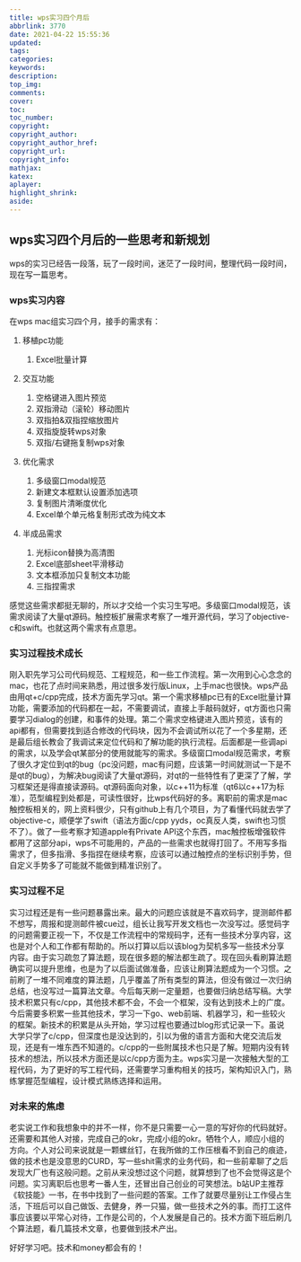 ```yaml
---
title: wps实习四个月后
abbrlink: 3770
date: 2021-04-22 15:55:36
updated:
tags:
categories:
keywords:
description:
top_img:
comments:
cover:
toc:
toc_number:
copyright:
copyright_author:
copyright_author_href:
copyright_url:
copyright_info:
mathjax:
katex:
aplayer:
highlight_shrink:
aside:
---
```


## wps实习四个月后的一些思考和新规划

wps的实习已经告一段落，玩了一段时间，迷茫了一段时间，整理代码一段时间，现在写一篇思考。



### wps实习内容

在wps mac组实习四个月，接手的需求有：

1. 移植pc功能
   1. Excel批量计算
   
2. 交互功能
   1. 空格键进入图片预览
   2. 双指滑动（滚轮）移动图片
   3. 双指拍&双指捏缩放图片
   4. 双指旋旋转wps对象
   5. 双指/右键拖复制wps对象
   
3. 优化需求
   1. 多级窗口modal规范
   2. 新建文本框默认设置添加选项
   3. 复制图片清晰度优化
   4. Excel单个单元格复制形式改为纯文本
   
4. 半成品需求
   1. 光标icon替换为高清图
   2. Excel底部sheet平滑移动
   3. 文本框添加只复制文本功能
   4. 三指捏需求

感觉这些需求都挺无聊的，所以才交给一个实习生写吧。多级窗口modal规范，该需求阅读了大量qt源码。触控板扩展需求考察了一堆开源代码，学习了objective-c和swift。也就这两个需求有点意思。



### 实习过程技术成长

刚入职先学习公司代码规范、工程规范，和一些工作流程。第一次用到心心念念的mac，也花了点时间来熟悉，用过很多发行版Linux，上手mac也很快。wps产品由用qt+c/cpp完成，技术方面先学习qt。第一个需求移植pc已有的Excel批量计算功能，需要添加的代码都在一起，不需要调试，直接上手敲码就好，qt方面也只需要学习dialog的创建，和事件的处理。第二个需求空格键进入图片预览，该有的api都有，但需要找到适合修改的代码块，因为不会调试所以花了一个多星期，还是最后组长教会了我调试来定位代码和了解功能的执行流程。后面都是一些调api的需求，以及学会qt某部分的使用就能写的需求。多级窗口modal规范需求，考察了很久才定位到qt的bug（pc没问题，mac有问题，应该第一时间就测试一下是不是qt的bug），为解决bug阅读了大量qt源码，对qt的一些特性有了更深了了解，学习框架还是得直接读源码。qt源码面向对象，以c++11为标准（qt6以c++17为标准），范型编程到处都是，可读性很好，比wps代码好的多。离职前的需求是mac触控板相关的，网上资料很少，只有github上有几个项目，为了看懂代码就去学了objective-c，顺便学了swift（语法方面c/cpp yyds，oc真反人类，swift也习惯不了）。做了一些考察才知道apple有Private API这个东西，mac触控板增强软件都用了这部分api，wps不可能用的，产品的一些需求也就得打回了。不用写多指需求了，但多指滑、多指捏在继续考察，应该可以通过触控点的坐标识别手势，但自定义手势多了可能就不能做到精准识别了。



### 实习过程不足

实习过程还是有一些问题暴露出来。最大的问题应该就是不喜欢码字，提测邮件都不想写，周报和提测邮件被cue过，组长让我写开发文档也一次没写过。感觉码字的问题需要正视一下，不仅是工作流程中的常规码字，还有一些技术分享内容，这也是对个人和工作都有帮助的。所以打算以后以该blog为契机多写一些技术分享内容。由于实习疏忽了算法题，现在很多题的解法都生疏了。现在回头看刷算法题确实可以提升思维，也是为了以后面试做准备，应该让刷算法题成为一个习惯。之前刷了一堆不同难度的算法题，几乎覆盖了所有类型的算法，但没有做过一次归纳总结，也没写过一篇算法文章。今后每天刷一定量题，也要做归纳总结写稿。大学技术积累只有c/cpp，其他技术都不会，不会一个框架，没有达到技术上的广度。今后需要多积累一些其他技术，学习一下go、web前端、机器学习，和一些较火的框架。新技术的积累是从头开始，学习过程也要通过blog形式记录一下。虽说大学只学了c/cpp，但深度也是没达到的，引以为傲的语言方面和大佬交流后发现，还是有一堆东西不知道的。c/cpp的一些附属技术也只是了解。短期内没有转技术的想法，所以技术方面还是以c/cpp方面为主。wps实习是一次接触大型的工程代码，为了更好的写工程代码，还需要学习重构相关的技巧，架构知识入门，熟练掌握范型编程，设计模式熟练选择和运用。



### 对未来的焦虑

老实说工作和我想象中的并不一样，你不是只需要一心一意的写好你的代码就好。还需要和其他人对接，完成自己的okr，完成小组的okr。牺牲个人，顺应小组的方向。个人对公司来说就是一颗螺丝钉，在我所做的工作压根看不到自己的痕迹，做的技术也是没意思的CURD，写一些shit需求的业务代码，和一些前辈聊了之后发现大厂也有这般问题。之前从来没想过这个问题，就算想到了也不会觉得这是个问题。实习离职后也思考一番人生，还冒出自己创业的可笑想法。b站UP主推荐《软技能》一书，在书中找到了一些问题的答案。工作了就要尽量别让工作侵占生活，下班后可以自己做饭、去健身，养一只猫，做一些技术之外的事。而打工这件事应该要以平常心对待，工作是公司的，个人发展是自己的。技术方面下班后刷几个算法题，看几篇技术文章，也要做到技术产出。

好好学习吧。技术和money都会有的！